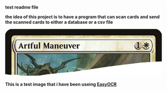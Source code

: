 **test readme file**


**the idea of this project is to have a program that can scan cards and send the scanned cards to either a database or a csv file**

![alt text](/image000R.jpg)

**This is a test image that i have been useing [EasyOCR](https://github.com/JaidedAI/EasyOCR)**